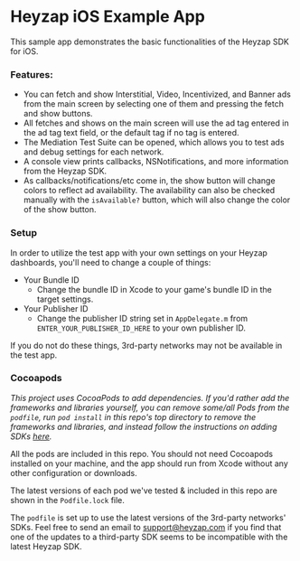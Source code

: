 Heyzap iOS Example App
===============

This sample app demonstrates the basic functionalities of the Heyzap SDK for iOS. 

### Features:
* You can fetch and show Interstitial, Video, Incentivized, and Banner ads from the main screen by selecting one of them and pressing the fetch and show buttons.
* All fetches and shows on the main screen will use the ad tag entered in the ad tag text field, or the default tag if no tag is entered.
* The Mediation Test Suite can be opened, which allows you to test ads and debug settings for each network.
* A console view prints callbacks, NSNotifications, and more information from the Heyzap SDK.
* As callbacks/notifications/etc come in, the show button will change colors to reflect ad availability. The availability can also be checked manually with the `isAvailable?` button, which will also change the color of the show button.


### Setup

In order to utilize the test app with your own settings on your Heyzap dashboards, you'll need to change a couple of things:
* Your Bundle ID
	* Change the bundle ID in Xcode to your game's bundle ID in the target settings.
* Your Publisher ID
	* Change the publisher ID string set in `AppDelegate.m` from `ENTER_YOUR_PUBLISHER_ID_HERE` to your own publisher ID.

If you do not do these things, 3rd-party networks may not be available in the test app.

### Cocoapods

*This project uses CocoaPods to add dependencies. If you'd rather add the frameworks and libraries yourself, you can remove some/all Pods from the `podfile`, run `pod install` in this repo's top directory to remove the frameworks and libraries, and instead follow the instructions on adding SDKs [here](https://developers.heyzap.com/docs/ios_sdk_setup_and_requirements).*

All the pods are included in this repo. You should not need Cocoapods installed on your machine, and the app should run from Xcode without any other configuration or downloads.

The latest versions of each pod we've tested & included in this repo are shown in the `Podfile.lock` file.

The `podfile` is set up to use the latest versions of the 3rd-party networks' SDKs. Feel free to send an email to support@heyzap.com if you find that one of the updates to a third-party SDK seems to be incompatible with the latest Heyzap SDK.
